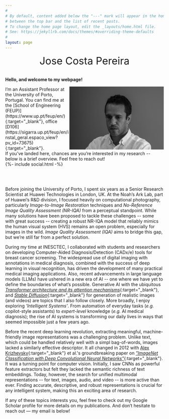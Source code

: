 ```yaml
---
#
# By default, content added below the "---" mark will appear in the home page
# between the top bar and the list of recent posts.
# To change the home page layout, edit the _layouts/home.html file.
# See: https://jekyllrb.com/docs/themes/#overriding-theme-defaults
#
layout: page
---
```



<div class="id" align="center">
  <font size="+3">Jose Costa Pereira</font>
</div> 

<br>

__Hello, and welcome to my webpage!__


<img src="/assets/jose.jpg" align="right" width="300px"/>
I’m an Assistant Professor at the University of Porto, Portugal. 
You can find me at the [School of Engineering (FEUP)](https://www.up.pt/feup/en/){:target="_blank"}, 
office [D106](https://sigarra.up.pt/feup/en/instal_geral.espaco_view?pv_id=73675){:target="_blank"}.
<br>
If you’ve landed here, chances are you’re interested in my research 
-- below is a brief overview. Feel free to reach out!
<br>
<div class="social-links">     
  {%- include social.html -%}  
</div> 

<br clear="right"/>



[//]: # (FEUP --> https://www.up.pt/feup/	)
[//]: # (CSE  --> https://dei.fe.up.pt/		)

[//]: # (Hello and a warm welcome to my webpage! 			)
[//]: # (I'm an Assistant Professor at University of Porto, Portugal. 	)
[//]: # (based in the School of Engineering, CSE department. 		)
[//]: # (You can find me at the School of Engineering, CSE department. 	)
[//]: # (Presumably, you found yourself in this page because you wanted )
[//]: # (to know more about my research interests. 			)
[//]: # (Below you can find a brief overview; feel free to reach out.	)





<p>&nbsp;</p>

Before joining the University of Porto, I spent six years as a Senior 
Research Scientist at Huawei Technologies in London, UK. 
At the Noah’s Ark Lab, part of Huawei’s R&D division, 
I focused heavily on computational photography, 
particularly _Image-to-Image Restoration_ techniques and 
_No-Reference Image Quality Assessment (NR-IQA)_ from a perceptual standpoint. 
While many solutions have been proposed to tackle these challenges 
-- some with great success -- creating a robust NR-IQA model that 
reliably mimics the human visual system (HVS) remains an open problem, 
especially for images in the wild. 
_Image Quality Assessment (IQA)_ aims to bridge this gap, but we’re still 
far from a perfect solution.

[//]: # (Before joining University of Porto, I worked for six years as a Senior 	)
[//]: # (Research Scientist at Huawei Technologies R&D in London, UK. 			)
[//]: # (At the _Noah’s Ark Lab_ -- a group of the R&D division -- 			)
[//]: # (where the focus was heavily placed on computational photography. 		)
[//]: # (I learned to appreciate image-to-image restoration techniques, 		)
[//]: # (and _no-reference_ image quality metrics from a perceptual standpoint. 	)
[//]: # (Many solutions have been proposed to tackle these problems and, to a certain 	)
[//]: # (extent, with great success.							)
[//]: # (But designing a no-reference image quality metric -- also known as NR-IQA 	)
[//]: # (or B-IQA -- remains a problem which is largely unsolved for images in the wild.)
[//]: # (As one can imagine it is very difficult to come-up with a model that mimics 	)
[//]: # (the human visual system HVS in terms of opinions about image quality. 		)
[//]: # (And this is, ultimately, the goal of _Image Quality Assessment IQA_.		)



[//]: # (Beyond IQA, I’m also interested in Generative AI, particularly Transformer architectures, attention mechanisms, and Stable Diffusion for generating realistic images and videos. More broadly, I enjoy exploring Intelligent Systems—whether it’s AI automating everyday tasks [e.g., copilot-style assistants] or advancing expert-level knowledge [e.g., AI for medical diagnosis]. The rise of AI systems is transforming our daily lives in ways that seemed impossible just a few years ago. )

During my time at INESCTEC, I collaborated with students and researchers on developing 
Computer-Aided Diagnosis/Detection (CADx/e) tools for breast cancer screening. 
The widespread use of digital imaging with annotations in medical diagnosis, 
combined with the success of deep learning in visual recognition, 
has driven the development of many practical medical imaging applications.
Also, recent advancements in large language models (LLMs) have
ushered in a new era of AI -- one where we have yet to define the boundaries of what’s possible.
Generative AI with the ubiquitous 
[_Transformer architecture and its attention mechanisms_](https://papers.nips.cc/paper_files/paper/2017/hash/3f5ee243547dee91fbd053c1c4a845aa-Abstract.html){:target="_blank"}, 
and [_Stable Diffusion_](https://arxiv.org/abs/2112.10752){:target="_blank"}
for generation of realistic images (and videos) are topics that
I also follow closely.
More broadly, I enjoy exploring _'Intelligent Systems'_.
From automation of everyday tasks (_e.g._ copilot-style assistants) 
to _expert-level_ knowledge (_e.g._ AI medical diagnosis); 
the rise of AI systems is transforming our daily lives in ways that seemed 
impossible just a few years ago.


[//]: # (In general, I like all solutions that lead to more )
[//]: # (our everyday life is seeing an explosion of AI systems that help us in ways that we would consider impossible a few years back. )
[//]: # (At INESCTEC, within the VCMI group, I collaborated with students and other 		)
[//]: # (researchers in the development of new CADx/e [Computer Aided Diagnosis/Detection]	)
[//]: # (tools for breast cancer screening. 							)
[//]: # (Given the success of deep learning frameworks in many visual recognition 		)
[//]: # (tasks, these tools are being extensively used in medical imaging applications. 	)
[//]: # (And of course, recent advancements in _language models_ have started			)
[//]: # (a new era in intelligent systems; one where we cannot yet place 			)
[//]: # (a boundary...										)




Before the recent deep learning revolution, extracting meaningful, machine-friendly image representations was a challenging problem. 
Unlike text, which could be handled relatively well with a simpl bag-of-words, images lacked a similarly effective descriptor. 
It all changed in 2012 with [Alex Krizhevsky](https://scholar.google.com/citations?user=xegzhJcAAAAJ){:target="_blank"} et al.'s groundbreaking paper 
on [_"ImageNet Classification with Deep Convolutional Neural Networks"_](https://papers.nips.cc/paper_files/paper/2012/hash/c399862d3b9d6b76c8436e924a68c45b-Abstract.html){:target="_blank"}. 
It was a turning point for computer vision. 
Initially, I saw CNNs as powerful feature extractors but felt they lacked the semantic richness of text embeddings. 
Today, however, the search for unified multimodal representations -- for text, images, audio, and video -- is more active than ever. 
Finding accurate, descriptive, and robust representations is crucial for any intelligent system, making this an exciting area of research.

[//]: # (Before this modern-age of [convolutional] neural networks,			)
[//]: # (it was somewhat difficult to come-up with machine-friendly descriptors 	)
[//]: # (that were representative of an image; what is known today as an image 		)
[//]: # (embedding. In clear contradiction with text snippets, where a simple 		)
[//]: # (bag-of-words descriptor [with a decent vocabulary size and some smart 		)
[//]: # (pre-processing] would do the trick.						)
[//]: # (A big breakthrough was achieved with the paper on 				)
[//]: # ([_"ImageNet Classification with Deep Convolutional Neural Networks"_][https://papers.nips.cc/paper_files/paper/2012/hash/c399862d3b9d6b76c8436e924a68c45b-Abstract.html]  )
[//]: # (by [Krizhevsky][https://scholar.google.com/citations?user=xegzhJcAAAAJ]	)
[//]: # (_et al._ presented at NIPS 2012. 						)
[//]: # (They showed to the community the benefits of using a convolutional 		)
[//]: # (neural network -- trained on a lot of data -- in solving classical 		)
[//]: # (computer vision problems.							)
[//]: # (At that time I was a bit reluctant in adopting neural networks.		)
[//]: # (Surely I saw them as good feature extractors but still lacking 		)
[//]: # (the semantic interpretation intrinsic to text feature vectors.			)
[//]: # (Today, the quest for finding a unified multimodal representation 		)
[//]: # (for texts, images, audios and videos is more active than ever.			)
[//]: # (I find this to be a very interesting topic of research; a _good_ [i.e. descriptive/accurate/robust]	)
[//]: # (representation of modalities is essential for any task performed by an intelligent system.	)


[//]: # (You can have a look at my scholar profile for more details on my publications.		)
[//]: # (And please reach out if you find any of these topics interesting. My email is below.	)

If any of these topics interests you, feel free to check out my Google Scholar profile for more details on my publications. And don’t hesitate to reach out — my email is below!
